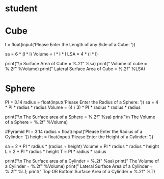# student


# Cube
l = float(input('Please Enter the Length of any Side of a Cube: '))
 
sa = 6 * (l * l)
Volume = l * l * l
LSA = 4 * (l * l)
 
print("\n Surface Area of Cube = %.2f" %sa)
print(" Volume of cube = %.2f" %Volume)
print(" Lateral Surface Area of Cube = %.2f" %LSA)


# Sphere
PI = 3.14
radius = float(input('Please Enter the Radius of a Sphere: '))
sa =  4 * PI * radius * radius
Volume = (4 / 3) * PI * radius * radius * radius
 
print("\n The Surface area of a Sphere = %.2f" %sa)
print("\n The Volume of a Sphere = %.2f" %Volume)


#Pyramid
PI = 3.14
radius = float(input('Please Enter the Radius of a Cylinder: '))
height = float(input('Please Enter the Height of a Cylinder: '))
 
sa = 2 * PI * radius * (radius + height)
Volume = PI * radius * radius * height
L = 2 * PI * radius * height
T = PI * radius * radius
 
print("\n The Surface area of a Cylinder = %.2f" %sa)
print(" The Volume of a Cylinder = %.2f" %Volume)
print(" Lateral Surface Area of a Cylinder = %.2f" %L);
print(" Top OR Bottom Surface Area of a Cylinder = %.2f" %T)
